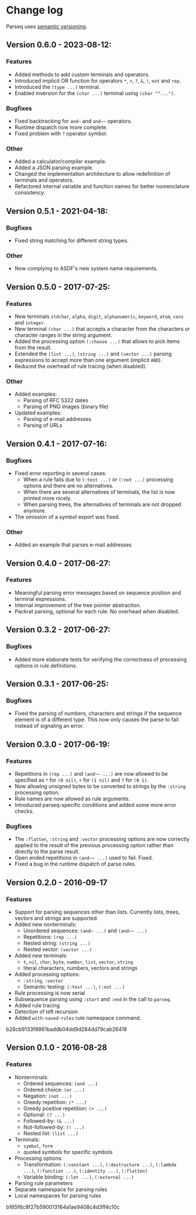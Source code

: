 # Change log

Parseq uses [semantic versioning](http://semver.org/).

## Version 0.6.0 - 2023-08-12:

### Features

  * Added methods to add custom terminals and operators.
  * Introduced implicit OR function for operators `*`, `+`, `?`, `&`, `!`, `not` and `rep`.
  * Introduced the `(type ...)` terminal.
  * Enabled inversion for the `(char ...)` terminal using `(char "^...")`.

### Bugfixes

  * Fixed backtracking for `and~` and `and~~` operators.
  * Runtime dispatch now more complete.
  * Fixed problem with `?` operator symbol.

### Other

  * Added a calculator/compiler example.
  * Added a JSON parsing example.
  * Changed the implementation architecture to allow redefinition of terminals and operators.
  * Refactored internal variable and function names for better nomenclature consistency.

## Version 0.5.1 - 2021-04-18:

### Bugfixes

  * Fixed string matching for different string types.

### Other

  * Now complying to ASDF's new system name requirements.

## Version 0.5.0 - 2017-07-25:

### Features

  * New terminals `stdchar`, `alpha`, `digit`, `alphanumeric`, `keyword`, `atom`, `cons` and `integer`.
  * New terminal `(char ...)` that accepts a character from the
    characters or character ranges in the string argument.
  * Added the processing option `(:choose ...)` that allows to pick items from the result.
  * Extended the `(list ...)`, `(string ...)` and `(vector ...)` parsing expressions to
    accept more than one argument (implicit `AND`).
  * Reduced the overhead of rule tracing (when disabled).

### Other

  * Added examples:
    * Parsing of RFC 5322 dates
    * Parsing of PNG images (binary file)
  * Updated examples:
    * Parsing of e-mail addresses
    * Parsing of URLs

## Version 0.4.1 - 2017-07-16:

### Bugfixes

  * Fixed error reporting in several cases:
    * When a rule fails due to `(:test ...)` or `(:not ...)` processing options and there are no alternatives.
    * When there are several alternatives of terminals, the list is now printed more nicely.
    * When parsing trees, the alternatives of terminals are not dropped anymore.
  * The omission of a symbol export was fixed.

### Other

  * Added an example that parses e-mail addresses

## Version 0.4.0 - 2017-06-27:

### Features

  * Meaningful parsing error messages based on sequence position and terminal expressions.
  * Internal improvement of the tree pointer abstraction.
  * Packrat parsing, optional for each rule. No overhead when disabled.

## Version 0.3.2 - 2017-06-27:

### Bugfixes

  * Added more elaborate tests for verifying the correctness of processing options in rule definitions.

## Version 0.3.1 - 2017-06-25:

### Bugfixes

  * Fixed the parsing of numbers, characters and strings if the sequence element is of a different type.
    This now only causes the parse to fail instead of signaling an error.

## Version 0.3.0 - 2017-06-19:

### Features

  * Repetitions in `(rep ...)` and `(and~~ ...)` are now allowed to be specified as `*` for `(0 nil)`, `+` for `(1 nil)` and `?` for `(0 1)`.
  * Now allowing unsigned bytes to be converted to strings by the `:string` processing option.
  * Rule names are now allowed as rule arguments.
  * Introduced parseq-specific conditions and added some more error checks.

### Bugfixes

  * The `:flatten`, `:string` and `:vector` processing options are now correctly applied to the result of the previous processing option rather than directly to the parse result.
  * Open ended repetitions in `(and~~ ...)` used to fail. Fixed.
  * Fixed a bug in the runtime dispatch of parse rules.

## Version 0.2.0 - 2016-09-17

### Features

  * Support for parsing sequences other than lists. Currently lists, trees, vectors and strings are supported.
  * Added new nonterminals:
    * Unordered sequences: `(and~ ...)` and `(and~~ ...)`
    * Repetitions: `(rep ...)`
    * Nested string: `(string ...)`
    * Nested vector: `(vector ...)`
  * Added new terminals:
    * `t`, `nil`, `char`, `byte`, `number`, `list`, `vector`, `string`
    * literal characters, numbers, vectors and strings
  * Added processing options:
    * `:string`, `:vector`
    * Semantic testing: `(:test ...)`, `(:not ...)`
  * Rule processing is now serial
  * Subsequence parsing using `:start` and `:end` in the call to `parseq`.
  * Added rule tracing
  * Detection of left recursion
  * Added `with-saved-rules` rule namespace command.

b28cb9133f8861baddb04dd9d284dd79cab26418

## Version 0.1.0 - 2016-08-28

### Features

  * Nonterminals:
    * Ordered sequences: `(and ...)`
    * Ordered choice: `(or ...)`
    * Negation: `(not ...)`
    * Greedy repetition: `(* ...)`
    * Greedy positive repetition: `(+ ...)`
    * Optional: `(? ...)`
    * Followed-by: `(& ...)`
    * Not-followed-by: `(! ...)`
    * Nested list: `(list ...)`
  * Terminals:
    * `symbol`, `form`
    * quoted symbols for specific symbols
  * Processing options:
    * Transformation: `(:constant ...)`, `(:destructure ...)`, `(:lambda ...)`, `(:function ...)`, `(:identity ...)`, `(:flatten)`
    * Variable binding: `(:let ...)`, `(:external ...)`
  * Parsing rule parameters
  * Separate namespace for parsing rules
  * Local namespaces for parsing rules

b165f6c8f27b590013164a1ae9408c4d3ff4c10c
